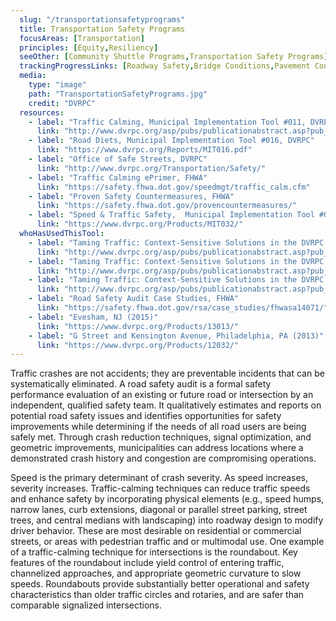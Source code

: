 ```yaml
---
  slug: "/transportationsafetyprograms"
  title: Transportation Safety Programs 
  focusAreas: [Transportation]
  principles: [Equity,Resiliency]
  seeOther: [Community Shuttle Programs,Transportation Safety Programs]
  trackingProgressLinks: [Roadway Safety,Bridge Conditions,Pavement Conditions]
  media: 
    type: "image"
    path: "TransportationSafetyPrograms.jpg"
    credit: "DVRPC"
  resources: 
    - label: "Traffic Calming, Municipal Implementation Tool #011, DVRPC"
      link: "http://www.dvrpc.org/asp/pubs/publicationabstract.asp?pub_id=MIT011"
    - label: "Road Diets, Municipal Implementation Tool #016, DVRPC"
      link: "https://www.dvrpc.org/Reports/MIT016.pdf"
    - label: "Office of Safe Streets, DVRPC"
      link: "http://www.dvrpc.org/Transportation/Safety/"
    - label: "Traffic Calming ePrimer, FHWA"
      link: "https://safety.fhwa.dot.gov/speedmgt/traffic_calm.cfm"
    - label: "Proven Safety Countermeasures, FHWA"
      link: "https://safety.fhwa.dot.gov/provencountermeasures/"
    - label: "Speed & Traffic Safety,  Municipal Implementation Tool #032, DVRPC"
      link: "https://www.dvrpc.org/Products/MIT032/"
  whoHasUsedThisTool: 
    - label: "Taming Traffic: Context-Sensitive Solutions in the DVRPC Region—Swedesboro, NJ, DVRPC (2011)"
      link: "http://www.dvrpc.org/asp/pubs/publicationabstract.asp?pub_id=09025"
    - label: "Taming Traffic: Context-Sensitive Solutions in the DVRPC Region—Franklin, PA, DVRPC (2009)"
      link: "http://www.dvrpc.org/asp/pubs/publicationabstract.asp?pub_id=09067"
    - label: "Taming Traffic: Context-Sensitive Solutions in the DVRPC Region—Bethlehem Pike, PA, and East Atlantic Avenue, NJ,, DVRPC (2008)"
      link: "http://www.dvrpc.org/asp/pubs/publicationabstract.asp?pub_id=08044"
    - label: "Road Safety Audit Case Studies, FHWA"
      link: "https://safety.fhwa.dot.gov/rsa/case_studies/fhwasa14071/"
    - label: "Evesham, NJ (2015)"
      link: "https://www.dvrpc.org/Products/13013/"
    - label: "G Street and Kensington Avenue, Philadelphia, PA (2013)"
      link: "https://www.dvrpc.org/Products/12032/"
---
```


Traffic crashes are not accidents; they are preventable incidents that can be systematically eliminated. A road safety audit is a formal safety performance evaluation of an existing or future road or intersection by an independent, qualified safety team. It qualitatively estimates and reports on potential road safety issues and identifies opportunities for safety improvements while determining if the needs of all road users are being safely met. Through crash reduction techniques, signal optimization, and geometric improvements, municipalities can address locations where a demonstrated crash history and congestion are compromising operations.

Speed is the primary determinant of crash severity. As speed increases, severity increases. Traffic-calming techniques can reduce traffic speeds and enhance safety by incorporating physical elements (e.g., speed humps, narrow lanes, curb extensions, diagonal or parallel street parking, street trees, and central medians with landscaping) into roadway design to modify driver behavior. These are most desirable on residential or commercial streets, or areas with pedestrian traffic and or multimodal use. One example of a traffic-calming technique for intersections is the roundabout. Key features of the roundabout include yield control of entering traffic, channelized approaches, and appropriate geometric curvature to slow speeds. Roundabouts provide substantially better operational and safety characteristics than older traffic circles and rotaries, and are safer than comparable signalized intersections.
